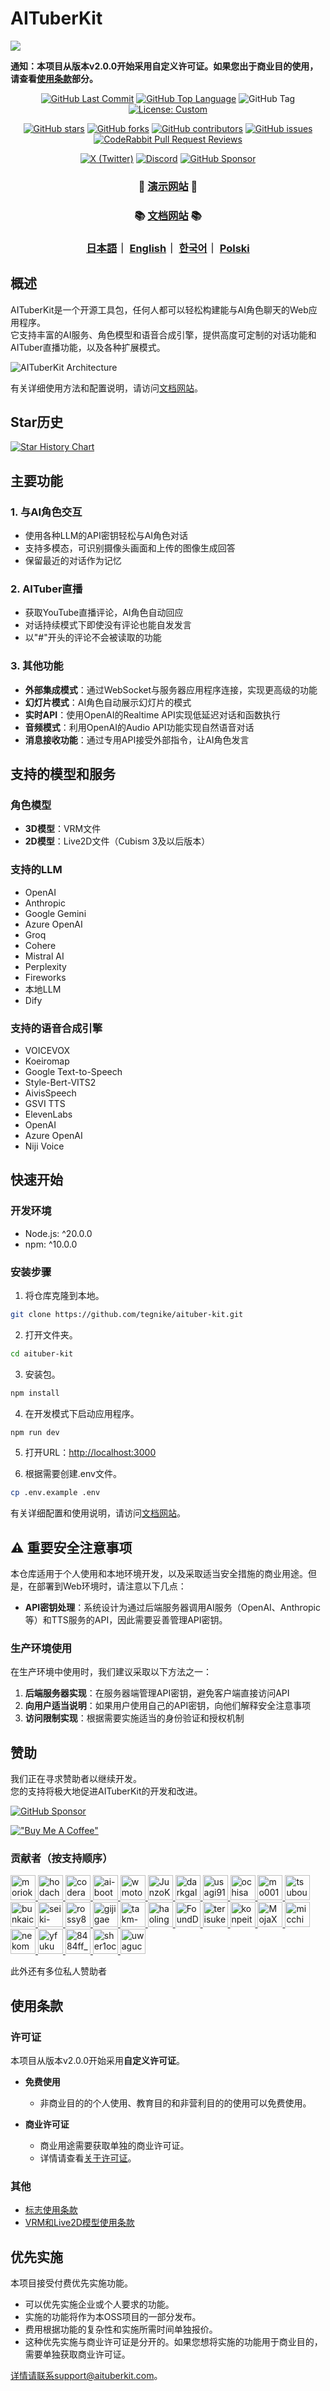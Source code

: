 # AITuberKit

<img style="max-width: 100%;" src="../public/ogp.png">

**通知：本项目从版本v2.0.0开始采用自定义许可证。如果您出于商业目的使用，请查看[使用条款](#使用条款)部分。**

<p align="center">
   <a href="https://github.com/tegnike/aituber-kit"><img alt="GitHub Last Commit" src="https://img.shields.io/github/last-commit/tegnike/aituber-kit"></a>
   <a href="https://github.com/tegnike/aituber-kit"><img alt="GitHub Top Language" src="https://img.shields.io/github/languages/top/tegnike/aituber-kit"></a>
   <img alt="GitHub Tag" src="https://img.shields.io/github/v/tag/tegnike/aituber-kit?sort=semver&color=orange">
   <a href="https://github.com/tegnike/aituber-kit/blob/main/LICENSE"><img alt="License: Custom" src="https://img.shields.io/badge/License-Custom-blue"></a>
</p>
<p align="center">
   <a href="https://github.com/tegnike/aituber-kit/stargazers"><img alt="GitHub stars" src="https://img.shields.io/github/stars/tegnike/aituber-kit"></a>
   <a href="https://github.com/tegnike/aituber-kit/network/members"><img alt="GitHub forks" src="https://img.shields.io/github/forks/tegnike/aituber-kit"></a>
   <a href="https://github.com/tegnike/aituber-kit/graphs/contributors"><img alt="GitHub contributors" src="https://img.shields.io/github/contributors/tegnike/aituber-kit"></a>
   <a href="https://github.com/tegnike/aituber-kit/issues"><img alt="GitHub issues" src="https://img.shields.io/github/issues/tegnike/aituber-kit"></a>
   <a href="https://coderabbit.ai/tegnike/aituber-kit"><img alt="CodeRabbit Pull Request Reviews" src="https://img.shields.io/coderabbit/prs/github/tegnike/aituber-kit?utm_source=oss&utm_medium=github&utm_campaign=tegnike%2Faituber-kit&color=FF570A&link=https%3A%2F%2Fcoderabbit.ai&label=CodeRabbit+Reviews"></a>
</p>
<p align="center">
   <a href="https://x.com/tegnike"><img alt="X (Twitter)" src="https://img.shields.io/badge/X-tegnike-1DA1F2?logo=x&style=flat&logoColor=white"/></a>
   <a href="https://discord.gg/5rHEue52nZ"><img alt="Discord" src="https://img.shields.io/badge/Discord-AITuberKit-7289DA?logo=discord&style=flat&logoColor=white"/></a>
   <a href="https://github.com/sponsors/tegnike"><img alt="GitHub Sponsor" src="https://img.shields.io/badge/Sponsor-GitHub-ea4aaa?style=flat&logo=github"/></a>
</p>

<div align="center">
   <h3>
      🌟 <a href="https://aituberkit.com">演示网站</a> 🌟
   </h3>
</div>

<div align="center">
   <h3>
      📚 <a href="https://docs.aituberkit.com/zh/">文档网站</a> 📚
   </h3>
</div>

<h3 align="center">
   <a href="../README.md">日本語</a>｜
   <a href="./README_en.md">English</a>｜
   <a href="./README_ko.md">한국어</a>｜
   <a href="./docs/README_pl.md">Polski</a>
</h3>

## 概述

AITuberKit是一个开源工具包，任何人都可以轻松构建能与AI角色聊天的Web应用程序。<br>
它支持丰富的AI服务、角色模型和语音合成引擎，提供高度可定制的对话功能和AITuber直播功能，以及各种扩展模式。

<img src="./images/architecture_en.svg" alt="AITuberKit Architecture">

有关详细使用方法和配置说明，请访问[文档网站](https://docs.aituberkit.com/zh/)。

## Star历史

[![Star History Chart](https://api.star-history.com/svg?repos=tegnike/aituber-kit&type=Date)](https://star-history.com/#tegnike/aituber-kit&Date)

## 主要功能

### 1. 与AI角色交互

- 使用各种LLM的API密钥轻松与AI角色对话
- 支持多模态，可识别摄像头画面和上传的图像生成回答
- 保留最近的对话作为记忆

### 2. AITuber直播

- 获取YouTube直播评论，AI角色自动回应
- 对话持续模式下即使没有评论也能自发发言
- 以"#"开头的评论不会被读取的功能

### 3. 其他功能

- **外部集成模式**：通过WebSocket与服务器应用程序连接，实现更高级的功能
- **幻灯片模式**：AI角色自动展示幻灯片的模式
- **实时API**：使用OpenAI的Realtime API实现低延迟对话和函数执行
- **音频模式**：利用OpenAI的Audio API功能实现自然语音对话
- **消息接收功能**：通过专用API接受外部指令，让AI角色发言

## 支持的模型和服务

### 角色模型

- **3D模型**：VRM文件
- **2D模型**：Live2D文件（Cubism 3及以后版本）

### 支持的LLM

- OpenAI
- Anthropic
- Google Gemini
- Azure OpenAI
- Groq
- Cohere
- Mistral AI
- Perplexity
- Fireworks
- 本地LLM
- Dify

### 支持的语音合成引擎

- VOICEVOX
- Koeiromap
- Google Text-to-Speech
- Style-Bert-VITS2
- AivisSpeech
- GSVI TTS
- ElevenLabs
- OpenAI
- Azure OpenAI
- Niji Voice

## 快速开始

### 开发环境

- Node.js: ^20.0.0
- npm: ^10.0.0

### 安装步骤

1. 将仓库克隆到本地。

```bash
git clone https://github.com/tegnike/aituber-kit.git
```

2. 打开文件夹。

```bash
cd aituber-kit
```

3. 安装包。

```bash
npm install
```

4. 在开发模式下启动应用程序。

```bash
npm run dev
```

5. 打开URL：[http://localhost:3000](http://localhost:3000)

6. 根据需要创建.env文件。

```bash
cp .env.example .env
```

有关详细配置和使用说明，请访问[文档网站](https://docs.aituberkit.com/zh/)。

## ⚠️ 重要安全注意事项

本仓库适用于个人使用和本地环境开发，以及采取适当安全措施的商业用途。但是，在部署到Web环境时，请注意以下几点：

- **API密钥处理**：系统设计为通过后端服务器调用AI服务（OpenAI、Anthropic等）和TTS服务的API，因此需要妥善管理API密钥。

### 生产环境使用

在生产环境中使用时，我们建议采取以下方法之一：

1. **后端服务器实现**：在服务器端管理API密钥，避免客户端直接访问API
2. **向用户适当说明**：如果用户使用自己的API密钥，向他们解释安全注意事项
3. **访问限制实现**：根据需要实施适当的身份验证和授权机制

## 赞助

我们正在寻求赞助者以继续开发。<br>
您的支持将极大地促进AITuberKit的开发和改进。

[![GitHub Sponsor](https://img.shields.io/badge/Sponsor-GitHub-ea4aaa?style=for-the-badge&logo=github)](https://github.com/sponsors/tegnike)

[!["Buy Me A Coffee"](https://www.buymeacoffee.com/assets/img/custom_images/orange_img.png)](https://buymeacoffee.com/fdanv1k6iz)

### 贡献者（按支持顺序）

<p>
  <a href="https://github.com/morioki3" title="morioki3">
    <img src="https://github.com/morioki3.png" width="40" height="40" alt="morioki3">
  </a>
  <a href="https://github.com/hodachi-axcxept" title="hodachi-axcxept">
    <img src="https://github.com/hodachi-axcxept.png" width="40" height="40" alt="hodachi-axcxept">
  </a>
  <a href="https://github.com/coderabbitai" title="coderabbitai">
    <img src="https://github.com/coderabbitai.png" width="40" height="40" alt="coderabbitai">
  </a>
  <a href="https://github.com/ai-bootcamp-tokyo" title="ai-bootcamp-tokyo">
    <img src="https://github.com/ai-bootcamp-tokyo.png" width="40" height="40" alt="ai-bootcamp-tokyo">
  </a>
  <a href="https://github.com/wmoto-ai" title="wmoto-ai">
    <img src="https://github.com/wmoto-ai.png" width="40" height="40" alt="wmoto-ai">
  </a>
  <a href="https://github.com/JunzoKamahara" title="JunzoKamahara">
    <img src="https://github.com/JunzoKamahara.png" width="40" height="40" alt="JunzoKamahara">
  </a>
  <a href="https://github.com/darkgaldragon" title="darkgaldragon">
    <img src="https://github.com/darkgaldragon.png" width="40" height="40" alt="darkgaldragon">
  </a>
  <a href="https://github.com/usagi917" title="usagi917">
    <img src="https://github.com/usagi917.png" width="40" height="40" alt="usagi917">
  </a>
  <a href="https://github.com/ochisamu" title="ochisamu">
    <img src="https://github.com/ochisamu.png" width="40" height="40" alt="ochisamu">
  </a>
  <a href="https://github.com/mo0013" title="mo0013">
    <img src="https://github.com/mo0013.png" width="40" height="40" alt="mo0013">
  </a>
  <a href="https://github.com/tsubouchi" title="tsubouchi">
    <img src="https://github.com/tsubouchi.png" width="40" height="40" alt="tsubouchi">
  </a>
  <a href="https://github.com/bunkaich" title="bunkaich">
    <img src="https://github.com/bunkaich.png" width="40" height="40" alt="bunkaich">
  </a>
  <a href="https://github.com/seiki-aliveland" title="seiki-aliveland">
    <img src="https://github.com/seiki-aliveland.png" width="40" height="40" alt="seiki-aliveland">
  </a>
  <a href="https://github.com/rossy8417" title="rossy8417">
    <img src="https://github.com/rossy8417.png" width="40" height="40" alt="rossy8417">
  </a>
  <a href="https://github.com/gijigae" title="gijigae">
    <img src="https://github.com/gijigae.png" width="40" height="40" alt="gijigae">
  </a>
  <a href="https://github.com/takm-reason" title="takm-reason">
    <img src="https://github.com/takm-reason.png" width="40" height="40" alt="takm-reason">
  </a>
  <a href="https://github.com/haoling" title="haoling">
    <img src="https://github.com/haoling.png" width="40" height="40" alt="haoling">
  </a>
  <a href="https://github.com/FoundD-oka" title="FoundD-oka">
    <img src="https://github.com/FoundD-oka.png" width="40" height="40" alt="FoundD-oka">
  </a>
  <a href="https://github.com/terisuke" title="terisuke">
    <img src="https://github.com/terisuke.png" width="40" height="40" alt="terisuke">
  </a>
  <a href="https://github.com/konpeita" title="konpeita">
    <img src="https://github.com/konpeita.png" width="40" height="40" alt="konpeita">
  </a>
  <a href="https://github.com/MojaX2" title="MojaX2">
    <img src="https://github.com/MojaX2.png" width="40" height="40" alt="MojaX2">
  </a>
  <a href="https://github.com/micchi99" title="micchi99">
    <img src="https://github.com/micchi99.png" width="40" height="40" alt="micchi99">
  </a>
  <a href="https://github.com/nekomeowww" title="nekomeowww">
    <img src="https://github.com/nekomeowww.png" width="40" height="40" alt="nekomeowww">
  </a>
  <a href="https://github.com/yfuku" title="yfuku">
    <img src="https://github.com/yfuku.png" width="40" height="40" alt="yfuku">
  </a>
  <a href="https://x.com/8484ff_42" title="8484ff_42">
    <img src="https://pbs.twimg.com/profile_images/1869378029786656768/m_K1Cjqx_normal.jpg" width="40" height="40" alt="8484ff_42">
  </a>
  <a href="https://github.com/sher1ock-jp" title="sher1ock-jp">
    <img src="https://github.com/sher1ock-jp.png" width="40" height="40" alt="sher1ock-jp">
  </a>
  <a href="https://github.com/uwaguchi" title="uwaguchi">
    <img src="https://github.com/uwaguchi.png" width="40" height="40" alt="uwaguchi">
  </a>
</p>

此外还有多位私人赞助者

## 使用条款

### 许可证

本项目从版本v2.0.0开始采用**自定义许可证**。

- **免费使用**

  - 非商业目的的个人使用、教育目的和非营利目的的使用可以免费使用。

- **商业许可证**
  - 商业用途需要获取单独的商业许可证。
  - 详情请查看[关于许可证](./license_en.md)。

### 其他

- [标志使用条款](./logo_licence_zh.md)
- [VRM和Live2D模型使用条款](./character_model_licence_zh.md)

## 优先实施

本项目接受付费优先实施功能。

- 可以优先实施企业或个人要求的功能。
- 实施的功能将作为本OSS项目的一部分发布。
- 费用根据功能的复杂性和实施所需时间单独报价。
- 这种优先实施与商业许可证是分开的。如果您想将实施的功能用于商业目的，需要单独获取商业许可证。

详情请联系support@aituberkit.com。
